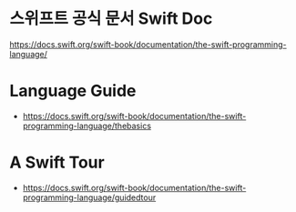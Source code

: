 # 스위프트 공식 문서 Swift Doc

https://docs.swift.org/swift-book/documentation/the-swift-programming-language/

# Language Guide

- https://docs.swift.org/swift-book/documentation/the-swift-programming-language/thebasics

# A Swift Tour

- https://docs.swift.org/swift-book/documentation/the-swift-programming-language/guidedtour


